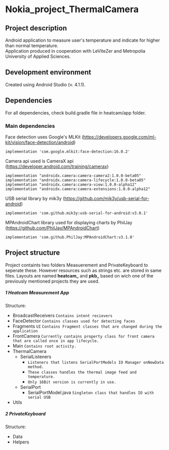 # Nokia_project_ThermalCamera

## Project description
Android application to measure user's temperature and indicate for higher than normal temperature.<br/>
Application produced in cooperation with LeViteZer and Metropolia University of Applied Sciences.<br/>

## Development environment
Created using Android Studio (v. 4.1.1).<br/>

## Dependencies
For all dependencies, check build.gradle file in heatcam/app folder.

### Main dependencies
Face detection uses Google's MLKit (https://developers.google.com/ml-kit/vision/face-detection/android)
```
implementation 'com.google.mlkit:face-detection:16.0.2'
```
Camera api used is CameraX api (https://developer.android.com/training/camerax)
```
implementation "androidx.camera:camera-camera2:1.0.0-beta05"
implementation "androidx.camera:camera-lifecycle:1.0.0-beta05"
implementation "androidx.camera:camera-view:1.0.0-alpha12"
implementation "androidx.camera:camera-extensions:1.0.0-alpha12"
```
USB serial library by mik3y (https://github.com/mik3y/usb-serial-for-android)
```
implementation 'com.github.mik3y:usb-serial-for-android:v3.0.1'
```
MPAndroidChart library used for displaying charts by PhilJay (https://github.com/PhilJay/MPAndroidChart)
```
implementation 'com.github.PhilJay:MPAndroidChart:v3.1.0'
```

## Project structure

Project containts two folders Measuerement and PrivateKeyboard to seperate these. However resources such as strings etc. are stored in same files. Layouts are named **heatcam_** and **pkb_** based on wich one of the previously mentioned projects they are used.


##### 1 Heatcam Measurement App
Structure:

- BroadcastReceivers `Contains intent recievers`
- FaceDetector `Contains classes used for detecting faces`
- Fragments `UI` `Contains Fragment classes that are changed during the application`
- FrontCamera `Currently contains property class for front camera that are called once in app lifecycle.`
- Main `Contains root activity.`
- ThermalCamera
  - SerialListeners
  	- `Listeners that listens SerialPortModels IO Manager onNewData method.`
  	- `These classes handles the thermal image feed and temperature.`
  	- `Only 16Bit version is currently in use.`
  - SerialPort
    - SerialPortModel.java `Singleton class that handles IO with serial USB`
- Utils

##### 2 PrivateKeyboard
Structure:
- Data
- Helpers


